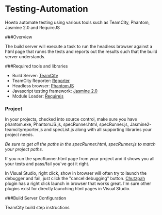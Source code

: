 Testing-Automation
==================

Howto automate testing using various tools such as TeamCity, Phantom, Jasmine 2.0 and RequireJS

###Overview

The build server will execute a task to run the headless browser against a html page that runns the tests and reports out the results such that the build server understands.

###Required tools and libraries

* Build Server: [TeamCity](http://www.jetbrains.com/teamcity/)
* TeamCity Reporter: [Reporter](https://github.com/EmberConsultingGroup/JasmineTeamCityReporter)
* Headless browser: [PhantomJS](http://phantomjs.org/)
* Javascript testing framework:  [Jasmine 2.0](http://jasmine.github.io/2.0/introduction.html)
* Module Loader: [Requirejs](http://requirejs.org/)


### Project
In your projects, checked into source control, make sure you have phantom.exe, PhantomJS.js, specRunner.html, specRunner.js, Jasmine2-teamcityreporter.js and specList.js along with all supporting libraries your project needs.

*Be sure to get all the paths in the specRunner.html, specRunner.js to match your project paths.*

If you run the specRunner.html page from your project and it shows you all your tests and pass/fail you've got it right.

In Visual Studio, right click, show in browser will often try to launch the debugger and fail, just click the "cancel debugging" button.  [Chutzpah](http://chutzpah.codeplex.com/) plugin has a right click launch in browser that works great.  I'm sure other plugins exist for directly launching html pages in Visual Studio.
  
  
###Build Server Configuration

TeamCity build step instructions












